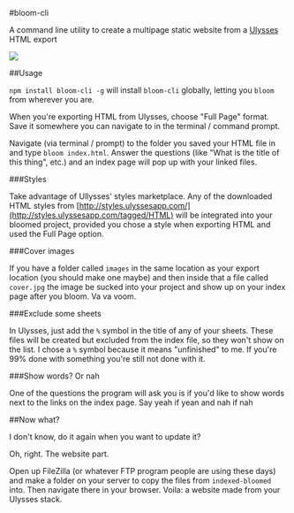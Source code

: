 #bloom-cli

A command line utility to create a multipage static website from a [Ulysses](http://ulyssesapp.com) HTML export

![](http://i.imgur.com/fIQN10x.png)

##Usage

`npm install bloom-cli -g` will install `bloom-cli` globally, letting you `bloom` from wherever you are.

When you're exporting HTML from Ulysses, choose "Full Page" format. Save it somewhere you can navigate to in the terminal / command prompt.

Navigate (via terminal / prompt) to the folder you saved your HTML file in and type `bloom index.html`. Answer the questions (like "What is the title of this thing", etc.) and an index page will pop up with your linked files.

###Styles

Take advantage of Ullysses' styles marketplace. Any of the downloaded HTML styles from [http://styles.ulyssesapp.com/](http://styles.ulyssesapp.com/tagged/HTML) will be integrated into your bloomed project, provided you chose a style when exporting HTML and used the Full Page option.

###Cover images

If you have a folder called `images` in the same location as your export location (you should make one maybe) and then inside that a file called `cover.jpg` the image be sucked into your project and show up on your index page after you bloom. Va va voom.

###Exclude some sheets

In Ulysses, just add the `%` symbol in the title of any of your sheets. These files will be created but excluded from the index file, so they won't show on the list. I chose a `%` symbol because it means "unfinished" to me. If you're 99% done with something you're still not done with it.

###Show words? Or nah

One of the questions the program will ask you is if you'd like to show words next to the links on the index page. Say yeah if yean and nah if nah


##Now what?

I don't know, do it again when you want to update it?

Oh, right. The website part.

Open up FileZilla (or whatever FTP program people are using these days) and make a folder on your server to copy the files from `indexed-bloomed` into. Then navigate there in your browser. Voila: a website made from your Ulysses stack.
